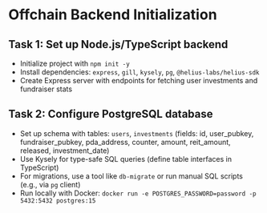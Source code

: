 # Offchain Backend Initialization

## Task 1: Set up Node.js/TypeScript backend
- Initialize project with `npm init -y`
- Install dependencies: `express`, `gill`, `kysely`, `pg`, `@helius-labs/helius-sdk`
- Create Express server with endpoints for fetching user investments and fundraiser stats

## Task 2: Configure PostgreSQL database
- Set up schema with tables: `users`, `investments` (fields: id, user_pubkey, fundraiser_pubkey, pda_address, counter, amount, reit_amount, released, investment_date)
- Use Kysely for type-safe SQL queries (define table interfaces in TypeScript)
- For migrations, use a tool like `db-migrate` or run manual SQL scripts (e.g., via `pg` client)
- Run locally with Docker: `docker run -e POSTGRES_PASSWORD=password -p 5432:5432 postgres:15`